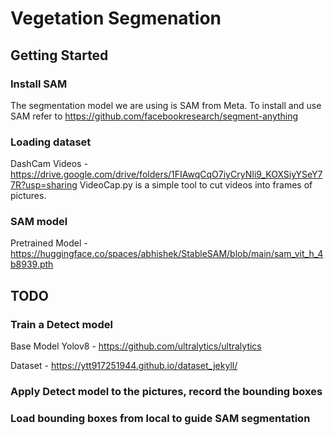 # Vegetation Segmenation

## Getting Started

### Install SAM
The segmentation model we are using is SAM from Meta. To install and use SAM refer to 
https://github.com/facebookresearch/segment-anything

### Loading dataset 
DashCam Videos - https://drive.google.com/drive/folders/1FIAwqCqO7iyCryNIi9_KOXSiyYSeY77R?usp=sharing
VideoCap.py is a simple tool to cut videos into frames of pictures.


### SAM model 
Pretrained Model - https://huggingface.co/spaces/abhishek/StableSAM/blob/main/sam_vit_h_4b8939.pth

## TODO

### Train a Detect model

Base Model Yolov8 - https://github.com/ultralytics/ultralytics

Dataset - https://ytt917251944.github.io/dataset_jekyll/

### Apply Detect model to the pictures, record the bounding boxes

### Load bounding boxes from local to guide SAM segmentation
